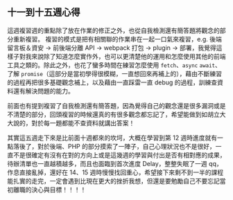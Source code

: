 ## 十一到十五週心得
這週複習週的重點除了放在作業的修正之外，也從自我檢測還有簡答題將觀念的部分重新複習。
複習的模式是把有相關聯的作業串在一起一口氣來複習，e.g. 後端留言板＆資安 -> 前後端分離 API -> webpack 打包 -> plugin -> 部署，我覺得這樣子對我來說除了知道怎麼實作外，也可以更清楚他的運用和怎麼使用其他的前端工具之類的。除此之外，也花了蠻多時間在練習怎麼使用 `fetch`、`async` `await`、了解 `promise`（這部分是當初學得很模糊，一直想回來再補上的），藉由不斷練習的過程再把很多基礎觀念補上，以及藉由一直踩雷一直 debug 的過程，訓練查資料還有解決問題的能力。

前面也有提到複習了自我檢測還有簡答題，因為覺得自己的觀念還是很多漏洞或是不清楚的部分，回頭複習的時候還真的有很多觀念都忘記了，希望能做到如胡立大大說的，對於每一題都能不查資料就講出答案！

其實這五週走下來是比前面十週都來的坎坷，大概在學習到第 12 週時進度就有一點落後了，對於後端、PHP 的部分摸索了一陣子，自己心理狀況也不是很好，一直不是很確定有沒有在對的方向上或是這幾週的學習與付出是否有相對應的成果，待辦清單也一直越積越多，而且也面臨到首次進度 Delay，整整失眠了一週 qq，作息直接亂掉，還好在 14、15 週時慢慢找回重心，希望接下來剩不到一半的課程能扎實的走完，一定會遇到比現在更大的挫折我想，但還是要勉勵自己不要忘記當初離職的決心與目標！！！！

